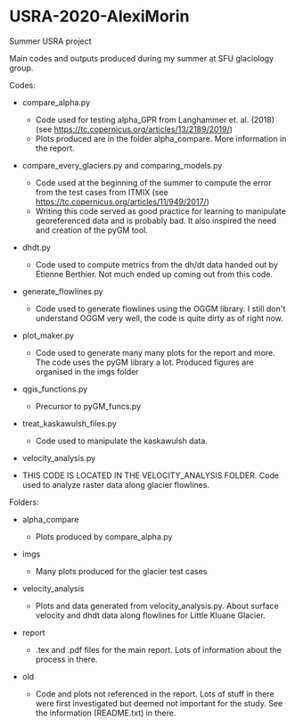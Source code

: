 # USRA-2020-AlexiMorin
Summer USRA project

Main codes and outputs produced during my summer at SFU glaciology group. 

Codes:
- compare_alpha.py
  -  Code used for testing alpha_GPR from Langhammer et. al. (2018) (see https://tc.copernicus.org/articles/13/2189/2019/)
  - Plots produced are in the folder alpha_compare. More information in the report.
  
- compare_every_glaciers.py and comparing_models.py
  - Code used at the beginning of the summer to compute the error from the test cases from ITMIX (see https://tc.copernicus.org/articles/11/949/2017/)
  - Writing this code served as good practice for learning to manipulate georeferenced data and is probably bad. It also inspired the need and creation of the pyGM tool.
  
- dhdt.py
  - Code used to compute metrics from the dh/dt data handed out by Étienne Berthier. Not much ended up coming out from this code.

- generate_flowlines.py
  - Code used to generate flowlines using the OGGM library. I still don't understand OGGM very well, the code is quite dirty as of right now.

- plot_maker.py
  - Code used to generate many many plots for the report and more. The code uses the pyGM library a lot. Produced figures are organised in the imgs folder

- qgis_functions.py
  - Precursor to pyGM_funcs.py

- treat_kaskawulsh_files.py
  - Code used to manipulate the kaskawulsh data.
 
 - velocity_analysis.py
  - THIS CODE IS LOCATED IN THE VELOCITY_ANALYSIS FOLDER. Code used to analyze raster data along glacier flowlines. 

Folders:
- alpha_compare
  - Plots produced by compare_alpha.py
  
- imgs
  - Many plots produced for the glacier test cases
  
- velocity_analysis
  - Plots and data generated from velocity_analysis.py. About surface velocity and dhdt data along flowlines for Little Kluane Glacier.
  
- report
  - .tex and .pdf files for the main report. Lots of information about the process in there.
 
- old 
  - Code and plots not referenced in the report. Lots of stuff in there were first investigated but deemed not important for the study. See the information (README.txt) in there.
